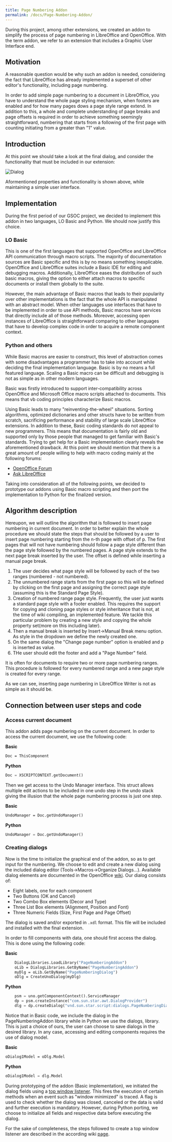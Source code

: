 ```yaml
---
title: Page Numbering Addon
permalink: /docs/Page-Numbering-Addon/
---
```


During this project, among other extensions, we created an addon to simplify the process of page numbering in LIbreOffice and OpenOffice. With the term addon, we refer to an extension that includes a Graphic User Interface end. 

## Motivation
A reasonable question would be why such an addon is needed, considering the fact that LibreOffice has already implemented a superset of other editor's functionality, including page numbering.


In order to add simple page numbering to a document in LibreOffice, you have to understand the whole page styling mechanism, when footers are enabled and for how many pages dows a page style range extend. In addition to this, a whole and complete understanding of page breaks and page offsets is required in order to achieve something seemingly straightforward, numbering that starts from a following of the first page with counting initiating from a greater than "1" value. 
## Introduction
At this point we should take a look at the final dialog, and consider the functionality that must be included in our extension:

![Dialog](https://i.imgur.com/mKqsgTs.png)   

Aformentioned properties and functionality is shown above, while maintaining a simple user interface.

## Implementation
During the first period of our GSOC project, we decided to implement this addon in two languages, LO Basic and Python. We should now justify this choice. 
### LO Basic
This is one of the first languages that supported OpenOffice and LibreOffice API communication through macro scripts. The majority of documentation sources are Basic specific and this is by no means something inexplicable. OpenOffice and LibreOffice suites include a Basic IDE for editing and debugging macros. Additionally, LibreOffice eases the distribution of such basic macros, giving the option to either attach macros to specific documents or install them globally to the suite.

However, the main advantage of Basic macros that leads to their popularity over other implementations is the fact that the whole API is manipulated with an abstract model. When other languages use interfaces that have to be implemented in order to use API methods, Basic macros have services that directly include all of those methods. Moreover, accessing open instances of LibreOffice is straightforward comparing to other languages that have to develop complex code in order to acquire a remote component context.
### Python and others
While Basic macros are easier to construct, this level of abstraction comes with some disadvantages a programmer has to take into account while deciding the final implementation language. Basic is by no means a full featured language. Scaling a Basic macro can be difficult and debugging is not as simple as in other modern languages.
 
Basic was firstly introduced to support inter-compatibility across OpenOffice and Microsoft Office macro scripts attached to documents. This means that vb coding principles characterize Basic macros. 

Using Basic leads to many "reinventing-the-wheel" situations. Sorting algorithms, optimized dictionaries and other structs have to be written from scratch, sacrificing performance and stability of large scale LibreOffice extensions. 
In addition to these, Basic coding standards do not appeal to new programmers. This means that documentation is fairly old and supported only by those people that managed to get familiar with Basic's standards. Trying to get help for a Basic implementation clearly reveals the aforementioned drawback. At this point we should mention that there is a great amount of people willing to help with macro coding mainly at the following forums:
* [OpenOffice Forum](https://forum.openoffice.org/en/forum/)      
* [Ask LibreOffice](https://ask.libreoffice.org/en/questions/)     

Taking into consideration all of the following points, we decided to prototype our addons using Basic macro scripting and then port the implementation to Python for the finalized version.

## Algorithm description
Hereupon, we will outline the algorithm that is followed to insert page numbering in current document. In order to better explain the whole procedure we should state the steps that should be followed by a user to insert page numbering starting from the n-th page with offset of p.
The first pages that will not have numbering should follow a page style different than the page style followed by the numbered pages. A page style extends to the next page break inserted by the user. The offset is defined while inserting a manual page break.
1. The user decides what page style will be followed by each of the two ranges (numbered - not numbered). 
2. The unnumbered range starts from the first page so this will be defined by clicking on the first page and assigning the correct page style (assuming this is the Standard Page Style).
3. Creation of numbered range page style. Frequently, the user just wants a standard page style with a footer enabled. This requires the support for copying and cloning page styles or style inheritance that is not, at the time of wiki compiling, an implemented feature. We tackle this particular problem by creating a new style and copying the whole property set(more on this including later).
4. Then a manual break is inserted by Insert->Manual Break menu option. As style in the dropdown we define the newly created one.
5. On the same dialog the "Change page number" option is enabled and p is inserted as value.
6. THe user should edit the footer and add a "Page Number" field.

It is often for documents to require two or more page numbering ranges. This procedure is followed for every numbered range and a new page style is created for every range.

As we can see, inserting page numbering in LibreOffice Writer is not as simple as it should be.

## Connection between user steps and code
### Access current document
This addon adds page numbering on the current document. In order to access the current document, we use the following code:

**Basic**

```vb
Doc = ThisComponent
```
**Python**

```python
Doc = XSCRIPTCONTEXT.getDocument()
```
Then we get access to the Undo Manager interface. This struct allows multiple edit actions to be included in one undo step in the undo stack giving the illusion that the whole page numbering process is just one step.

**Basic**
```vb
UndoManager = Doc.getUndoManager()
```
**Python**

```python
UndoManager = Doc.getUndoManager()
```
### Creating dialogs
Now is the time to initialize the graphical end of the addon, so as to get input for the numbering. We choose to edit and create a new dialog using the included dialog editor (Tools->Macros->Organize Dialogs...). Available dialog elements are documented in the OpenOffice [wiki](https://wiki.openoffice.org/wiki/Documentation/BASIC_Guide/Control_Elements). 
Our dialog consists of: 
* Eight labels, one for each component
* Two Buttons (OK and Cancel)
* Two Combo Box elements (Decor and Type)
* Three List Box elements (Alignment, Position and Font)
* Three Numeric Fields (Size, First Page and Page Offset)

The dialog is saved and/or exported in `.xdl` format. This file will be included and installed with the final extension.

In order to fill components with data, one should first access the dialog. This is done using the following code:

**Basic**
```vb
	DialogLibraries.LoadLibrary("PageNumberingAddon")
	oLib = DialogLibraries.GetByName("PageNumberingAddon")
	myDlg = oLib.GetByName("PageNumberingDialog")
	oDlg = CreateUnoDialog(myDlg)
```
**Python**

```python
    psm = uno.getComponentContext().ServiceManager
    dp = psm.createInstance("com.sun.star.awt.DialogProvider")
    dlg = dp.createDialog("vnd.sun.star.script:dialogs.PageNumberingDialog?location=application")
```
Notice that in Basic code, we include the dialog in the PageNumberingAddon library while in Python we use the dialogs, library. This is just a choice of ours, the user can choose to save dialogs in the desired library. In any case, accessing and editing components requires the use of dialog model.

**Basic**
```vb
oDialog1Model = oDlg.Model
```
**Python**
```python
oDialog1Model = dlg.Model
```
During prototyping of the addon (Basic implementation), we initiated the dialog fields using a [top window listener](https://api.libreoffice.org/docs/idl/ref/interfacecom_1_1sun_1_1star_1_1awt_1_1XTopWindowListener.html). This fires the execution of certain methods when an event such as "window minimized" is traced. A flag is used to check whether the dialog was closed, canceled or the data is valid and further execution is mandatory. However, during Python porting, we choose to initialize all fields and respective data before executing the dialog.    

For the sake of completeness, the steps followed to create a top window listener are described in the according wiki [page](https://github.com/eellak/gsoc2018-librecust/wiki/Event-listeners#window-listeners).